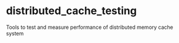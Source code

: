 # distributed_cache_testing
Tools to test and measure performance of distributed memory cache system

